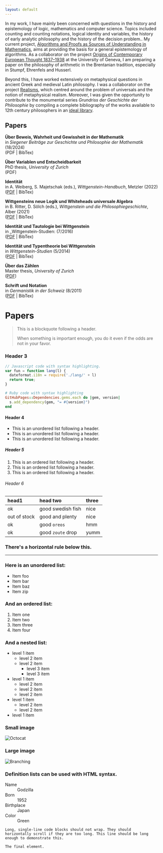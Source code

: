 ```yaml
---
layout: default
---
```


In my work, I have mainly been concerned with questions in the history and epistemology
of logic, mathematics and computer science.
Topics included counting and counting notations, logical identity and variables,
the history of early analytic philosophy and the history of the decision problem..
My current project,
[Algorithms and Proofs as Sources of Understanding in Mathematics](./https://data.snf.ch/grants/grant/222039.html), 
aims at providing the basis for a general epistemology of algorithms.
As a collaborator on the project
[Origins of Contemporary European Thought 1837–1938](./https://www.unige.ch/lettres/philo/recherche/inbegriff/ocet.html)
at the University of Geneva, I am preparing a paper on the philosophy of arithmetic in the Brentanian tradition, especially
in Stumpf, Ehrenfels and Husserl.

Beyond this, I have worked extensively on metaphysical questions in ancient Greek and medieval Latin philosophy.
I was a collaborator on the project
[Realisms](./https://www.unige.ch/lettres/philo/recherche/inbegriff/realisms.html),
which centred around the problem of universals and the notion of metaphysical realism.
Moreover, I was given the opportunity to contribute to the monumental series _Grundriss der Geschichte der Philosophie_
by compiling a complete bibliography of the works available to 12th century philosophers in an
[ideal library](./https://www.schwabeonline.ch/schwabe-xaveropp/elibrary/start.xav?qn=%24%24%24OpenURL%24%24%24&id=doi%3A10.24894%2FGrundriss_MA3_SV1_PT1_CH1_PA2.html).



## Papers

**Über Beweis, Wahrheit und Gewissheit in der Mathematik**<br>
in _Siegener Beiträge zur Geschichte und Philosophie der Mathematik_ (18/2024)<br>
(PDF | BibTex)

**Über Variablen und Entscheidbarkeit**<br>
PhD thesis, _University of Zurich_<br>
(PDF)

**Identität**<br>
in A. Weiberg, S. Majetschak (eds.), _Wittgenstein-Handbuch_, Metzler (2022)<br>
([PDF](./assets/papers/RB-2022-Identitaet-WH.pdf) | BibTex)

**Wittgensteins neue Logik und Whiteheads universale Algebra**<br>
in B. Ritter, D. Sölch (eds.), _Wittgenstein und die Philosophiegeschichte_, Alber (2021)<br>
([PDF](./assets/papers/RB-2021-WhiteheadUndWittgenstein.pdf) | BibTex)

**Identität und Tautologie bei Wittgenstein**<br>
in _Wittgenstein-Studien: (7/2016)<br>
([PDF](./assets/papers/RB-2016-IdentitaetUndTautologieBeiWittgenstein.pdf) | BibTex)

**Identität und Typentheorie bei Wittgenstein**<br>
in _Wittgenstein-Studien_ (5/2014)<br>
([PDF](./assets/papers/RB-2014-IdentitaetUndTypentheorieBeiWittgenstein.pdf) | BibTex)

**Über das Zählen**<br>
Master thesis, _University of Zurich_<br>
([PDF](./assets/papers/RB-2014-UeberDasZaehlen.pdf))

**Schrift und Notation**<br>
in _Germanistik in der Schweiz_ (8/2011)<br>
([PDF](./assets/papers/RB-2011-SchriftUndNotation.pdf) | BibTex)


# Papers

> This is a blockquote following a header.
>
> When something is important enough, you do it even if the odds are not in your favor.

### Header 3

```js
// Javascript code with syntax highlighting.
var fun = function lang(l) {
  dateformat.i18n = require('./lang/' + l)
  return true;
}
```

```ruby
# Ruby code with syntax highlighting
GitHubPages::Dependencies.gems.each do |gem, version|
  s.add_dependency(gem, "= #{version}")
end
```

#### Header 4

*   This is an unordered list following a header.
*   This is an unordered list following a header.
*   This is an unordered list following a header.

##### Header 5

1.  This is an ordered list following a header.
2.  This is an ordered list following a header.
3.  This is an ordered list following a header.

###### Header 6

| head1        | head two          | three |
|:-------------|:------------------|:------|
| ok           | good swedish fish | nice  |
| out of stock | good and plenty   | nice  |
| ok           | good `oreos`      | hmm   |
| ok           | good `zoute` drop | yumm  |

### There's a horizontal rule below this.

* * *

### Here is an unordered list:

*   Item foo
*   Item bar
*   Item baz
*   Item zip

### And an ordered list:

1.  Item one
1.  Item two
1.  Item three
1.  Item four

### And a nested list:

- level 1 item
  - level 2 item
  - level 2 item
    - level 3 item
    - level 3 item
- level 1 item
  - level 2 item
  - level 2 item
  - level 2 item
- level 1 item
  - level 2 item
  - level 2 item
- level 1 item

### Small image

![Octocat](https://github.githubassets.com/images/icons/emoji/octocat.png)

### Large image

![Branching](https://guides.github.com/activities/hello-world/branching.png)


### Definition lists can be used with HTML syntax.

<dl>
<dt>Name</dt>
<dd>Godzilla</dd>
<dt>Born</dt>
<dd>1952</dd>
<dt>Birthplace</dt>
<dd>Japan</dd>
<dt>Color</dt>
<dd>Green</dd>
</dl>

```
Long, single-line code blocks should not wrap. They should horizontally scroll if they are too long. This line should be long enough to demonstrate this.
```

```
The final element.
```
